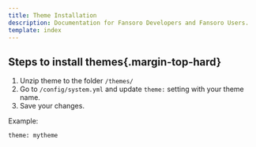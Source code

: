 ```yaml
---
title: Theme Installation
description: Documentation for Fansoro Developers and Fansoro Users.
template: index
---
```


## Steps to install themes{.margin-top-hard}

1. Unzip theme to the folder `/themes/`
2. Go to `/config/system.yml` and update `theme:` setting with your theme name.
3. Save your changes.

Example:
```
theme: mytheme
```
